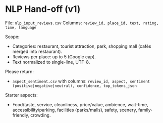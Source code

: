 # NLP Hand-off (v1)
File: `nlp_input_reviews.csv`
Columns: `review_id, place_id, text, rating, time, language`

Scope:
- Categories: restaurant, tourist attraction, park, shopping mall (cafés merged into restaurant).
- Reviews per place: up to 5 (Google cap).
- Text normalized to single-line, UTF-8.

Please return:
- `aspect_sentiment.csv` with columns:
  `review_id, aspect, sentiment (positive|negative|neutral), confidence, top_tokens_json`

Starter aspects:
- Food/taste, service, cleanliness, price/value, ambience, wait-time, accessibility/parking,
  facilities (parks/malls), safety, scenery, family-friendly, crowding.
